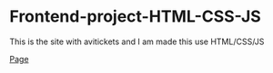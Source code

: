 # Frontend-project-HTML-CSS-JS
This is the site with avitickets and I am made this use HTML/CSS/JS

[Page](https://codepen.io/dsw-dwa/full/MWEKwWy)


